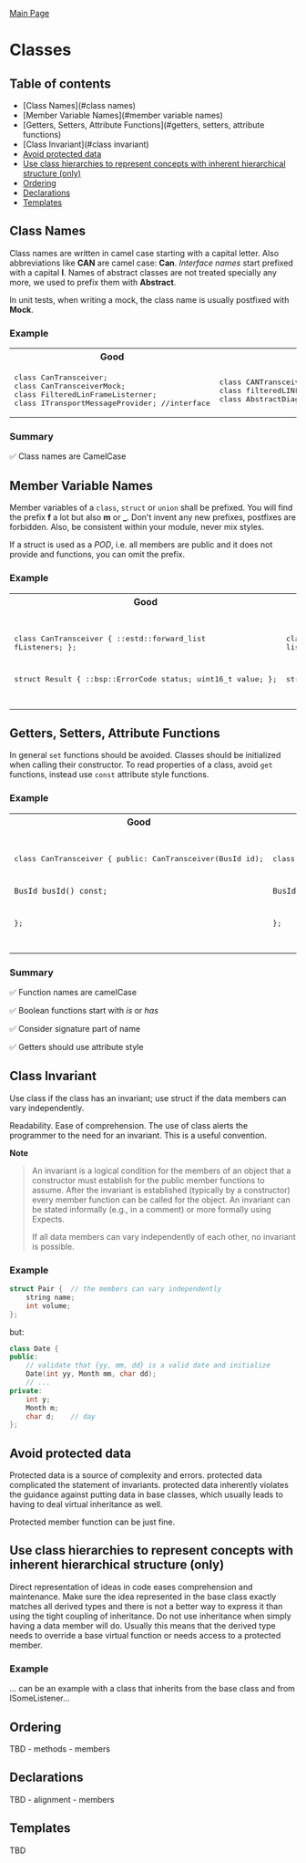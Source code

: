 [Main Page](../README.md)

# Classes

## Table of contents
* [Class Names](#class names)
* [Member Variable Names](#member variable names)
* [Getters, Setters, Attribute Functions](#getters, setters, attribute functions)
* [Class Invariant](#class invariant)
* [Avoid protected data](#avoid_protected_data)
* [Use class hierarchies to represent concepts with inherent hierarchical structure (only)](#)
* [Ordering](#ordering)
* [Declarations](#declarations)
* [Templates](#templates)

## Class Names
Class names are written in camel case starting with a capital letter. Also abbreviations like **CAN** are camel case: **Can**. 
_Interface names_ start prefixed with a capital **I**. Names of abstract classes are not treated specially any more, we used to prefix them with **Abstract**.

In unit tests, when writing a mock, the class name is usually postfixed with **Mock**.

### Example
<table>
<tr><th width="400px">Good</th><th width="400px">Bad</th></tr>
<tr><td>
<pre lang="cpp">
class CanTransceiver;
class CanTransceiverMock;
class FilteredLinFrameListerner;
class ITransportMessageProvider; //interface
</pre>
</td><td>
<pre lang="cpp">
class CANTransceiver;
class filteredLINFrameListener;
class AbstractDiagJob; //should be DiagJob
</pre>
</td></tr>
</table>

### Summary
:white_check_mark: Class names are CamelCase

## Member Variable Names
Member variables of a `class`, `struct` or `union` shall be prefixed. You will
find the prefix **f** a lot but also **m** or **_**. Don't invent any new
prefixes, postfixes are forbidden. Also, be consistent within your module, never
mix styles.

If a struct is used as a *POD*, i.e. all members are public and it does not
provide and functions, you can omit the prefix.

### Example
<table>
<tr><th width="400px">Good</th><th width="400px">Bad</th></tr>
<tr><td>
<pre lang="cpp">

class CanTransceiver
{
    ::estd::forward_list<ICanFrameListener> fListeners;
};

struct Result
{
    ::bsp::ErrorCode status;
    uint16_t value;
};

</pre>
</td><td>
<pre lang="cpp">

class CanTransceiver
{
    ::estd::forward_list<ICanFrameListener> listeners;
};

struct Result
{
    ::bsp::ErrorCode Status;
    uint16_t value_;
};

</pre>
</td></tr>
</table>


## Getters, Setters, Attribute Functions
In general `set` functions should be avoided. Classes should be initialized
when calling their constructor. To read properties of a class, avoid `get`
functions, instead use `const` attribute style functions.

### Example
<table>
<tr><th width="400px">Good</th><th width="400px">Bad</th></tr>
<tr><td>
<pre lang="cpp">

class CanTransceiver
{
public:
    CanTransceiver(BusId id);

    BusId busId() const;
};

</pre>
</td><td>
<pre lang="cpp">

class CanTransceiver
{
public:
    void setBusId(BusId id);

    BusId getBusId() const;
};

</pre>
</td></tr>
</table>

### Summary
:white_check_mark: Function names are camelCase

:white_check_mark: Boolean functions start with _is_ or _has_

:white_check_mark: Consider signature part of name

:white_check_mark: Getters should use attribute style

## Class Invariant
Use class if the class has an invariant; use struct if the data members can vary independently.

Readability. Ease of comprehension. The use of class alerts the programmer to the need for an invariant. This is a useful convention.

**Note**
> An invariant is a logical condition for the members of an object that a constructor must establish for the public member functions to assume. 
> After the invariant is established (typically by a constructor) every member function can be called for the object. An invariant can be stated informally (e.g., in a comment) or more formally using Expects.
>
> If all data members can vary independently of each other, no invariant is possible.

### Example
```cpp
struct Pair {  // the members can vary independently
    string name;
    int volume;
};
```
but:
```cpp
class Date {
public:
    // validate that {yy, mm, dd} is a valid date and initialize
    Date(int yy, Month mm, char dd);
    // ...
private:
    int y;
    Month m;
    char d;    // day
};
```

## Avoid protected data
Protected data is a source of complexity and errors. protected data complicated the statement of invariants. 
protected data inherently violates the guidance against putting data in base classes, which usually leads to having to deal virtual inheritance as well.

Protected member function can be just fine.

## Use class hierarchies to represent concepts with inherent hierarchical structure (only)
Direct representation of ideas in code eases comprehension and maintenance. Make sure the idea represented in the base class exactly matches all derived types and there is not a better way to express it than using the tight coupling of inheritance.
Do not use inheritance when simply having a data member will do. Usually this means that the derived type needs to override a base virtual function or needs access to a protected member.

### Example
 ... can be an example with a class that inherits from the base class and from ISomeListener...

## Ordering
TBD
    - methods
    - members

## Declarations
TBD
    - alignment
    - members

## Templates
TBD

